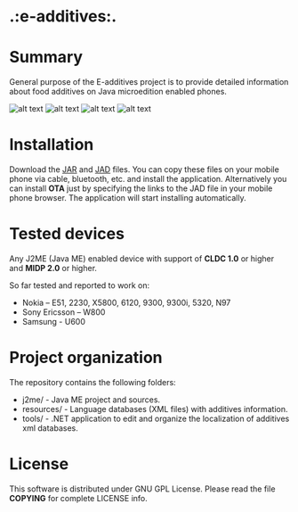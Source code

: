 .:e-additives:.
=====================

# Summary

General purpose of the E-additives project is to provide detailed information about food additives on Java microedition enabled phones.

![alt text](http://i.imgur.com/S7TWNgk.png "Search")
![alt text](http://i.imgur.com/xZKSOKE.png "View additive info")
![alt text](http://i.imgur.com/6BRopco.png "View additive info in Bulgarian")
![alt text](http://i.imgur.com/Cc2JFO8.png "Additive groups")

# Installation

Download the [JAR](http://code.google.com/p/etata/downloads/list) and [JAD](http://code.google.com/p/etata/downloads/list) files. You can copy these files on your mobile phone via cable, bluetooth, etc. and install the application.
Alternatively you can install **OTA** just by specifying the links to the JAD file in your mobile phone browser. The application will start installing automatically. 

# Tested devices

Any J2ME (Java ME) enabled device with support of **CLDC 1.0** or higher and **MIDP 2.0** or higher.

So far tested and reported to work on:

  * Nokia – E51, 2230, X5800, 6120, 9300, 9300i, 5320, N97
  * Sony Ericsson – W800
  * Samsung - U600

# Project organization

The repository contains the following folders:

  * j2me/ - Java ME project and sources.
  * resources/ - Language databases (XML files) with additives information.
  * tools/ - .NET application to edit and organize the localization of additives xml databases.

# License
This software is distributed under GNU GPL License. Please read the file **COPYING** for complete LICENSE info.


